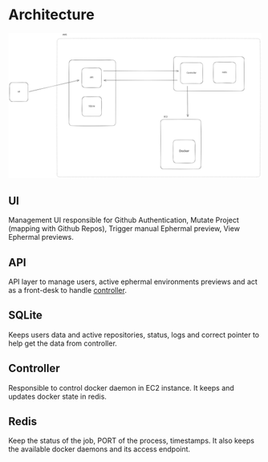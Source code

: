 # Architecture

<img src="../assets/architecture.svg" />

## UI

Management UI responsible for Github Authentication, Mutate Project (mapping with Github Repos), Trigger manual Ephermal preview, View Ephermal previews.

## API

API layer to manage users, active ephermal environments previews and act as a front-desk to handle [controller](#controller).

## SQLite

Keeps users data and active repositories, status, logs and correct pointer to help get the data from controller.

## Controller

Responsible to control docker daemon in EC2 instance. It keeps and updates docker state in redis.

## Redis

Keep the status of the job, PORT of the process, timestamps. It also keeps the available docker daemons and its access endpoint.